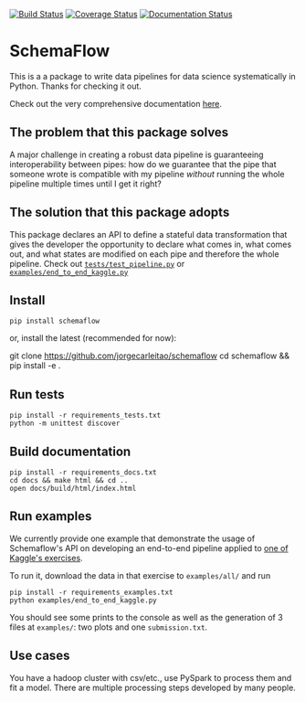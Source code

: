 [![Build Status](https://travis-ci.org/jorgecarleitao/schemaflow.svg?branch=master)](https://travis-ci.org/jorgecarleitao/schemaflow)
[![Coverage Status](https://coveralls.io/repos/github/jorgecarleitao/schemaflow/badge.svg)](https://coveralls.io/github/jorgecarleitao/schemaflow)
[![Documentation Status](https://readthedocs.org/projects/schemaflow/badge/?version=latest)](https://schemaflow.readthedocs.io/en/latest/?badge=latest)

# SchemaFlow

This is a a package to write data pipelines for data science systematically in Python.
Thanks for checking it out.

Check out the very comprehensive documentation [here](https://schemaflow.readthedocs.io/en/latest/).

## The problem that this package solves

A major challenge in creating a robust data pipeline is guaranteeing interoperability between
pipes: how do we guarantee that the pipe that someone wrote is compatible
with my pipeline *without* running the whole pipeline multiple times until I get it right?

## The solution that this package adopts
 
This package declares an API to define a stateful data transformation that gives 
the developer the opportunity to declare what comes in, what comes out, and what states are modified
on each pipe and therefore the whole pipeline. Check out 
[`tests/test_pipeline.py`](https://github.com/jorgecarleitao/schemaflow/blob/master/schemaflow/tests/test_pipeline.py) or 
[`examples/end_to_end_kaggle.py`](https://github.com/jorgecarleitao/schemaflow/blob/master/examples/end_to_end_kaggle.py)

## Install 

    pip install schemaflow

or, install the latest (recommended for now):

   git clone https://github.com/jorgecarleitao/schemaflow
   cd schemaflow && pip install -e .

## Run tests

    pip install -r requirements_tests.txt
    python -m unittest discover

## Build documentation

    pip install -r requirements_docs.txt
    cd docs && make html && cd ..
    open docs/build/html/index.html

## Run examples

We currently provide one example that demonstrate the usage of Schemaflow's API
on developing an end-to-end pipeline applied to 
[one of Kaggle's exercises](https://www.kaggle.com/c/house-prices-advanced-regression-techniques).

To run it, download the data in that exercise to `examples/all/` and run

    pip install -r requirements_examples.txt
    python examples/end_to_end_kaggle.py

You should see some prints to the console as well as the generation of 3 files at 
`examples/`: two plots and one `submission.txt`.

## Use cases

You have a hadoop cluster with csv/etc., use PySpark to process them
and fit a model. There are multiple processing steps developed by many people.
